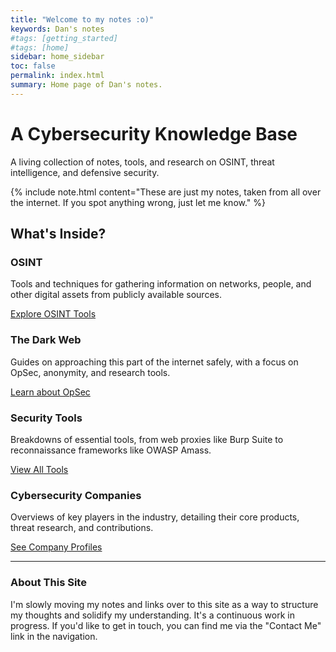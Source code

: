 ```yaml
---
title: "Welcome to my notes :o)"
keywords: Dan's notes
#tags: [getting_started]
#tags: [home]
sidebar: home_sidebar
toc: false
permalink: index.html
summary: Home page of Dan's notes.
---
```


<div class="home-hero">
  <h1>A Cybersecurity Knowledge Base</h1>
  <p class="lead">A living collection of notes, tools, and research on OSINT, threat intelligence, and defensive security.</p>
  {% include note.html content="These are just my notes, taken from all over the internet. If you spot anything wrong, just let me know." %}
</div>

## What's Inside?

<div class="feature-grid">
  <div class="feature-card">
    <h3>OSINT</h3>
    <p>Tools and techniques for gathering information on networks, people, and other digital assets from publicly available sources.</p>
    <a href="/osint_overview.html" class="btn">Explore OSINT Tools</a>
  </div>
  <div class="feature-card">
    <h3>The Dark Web</h3>
    <p>Guides on approaching this part of the internet safely, with a focus on OpSec, anonymity, and research tools.</p>
    <a href="/darkweb_getting_started.html" class="btn">Learn about OpSec</a>
  </div>
  <div class="feature-card">
    <h3>Security Tools</h3>
    <p>Breakdowns of essential tools, from web proxies like Burp Suite to reconnaissance frameworks like OWASP Amass.</p>
    <a href="/tools_overview.html" class="btn">View All Tools</a>
  </div>
  <div class="feature-card">
    <h3>Cybersecurity Companies</h3>
    <p>Overviews of key players in the industry, detailing their core products, threat research, and contributions.</p>
    <a href="/companies_Crowdstrike.html" class="btn">See Company Profiles</a>
  </div>
</div>

<hr>

### About This Site

<p>I'm slowly moving my notes and links over to this site as a way to structure my thoughts and solidify my understanding. It's a continuous work in progress. If you'd like to get in touch, you can find me via the "Contact Me" link in the navigation.</p>